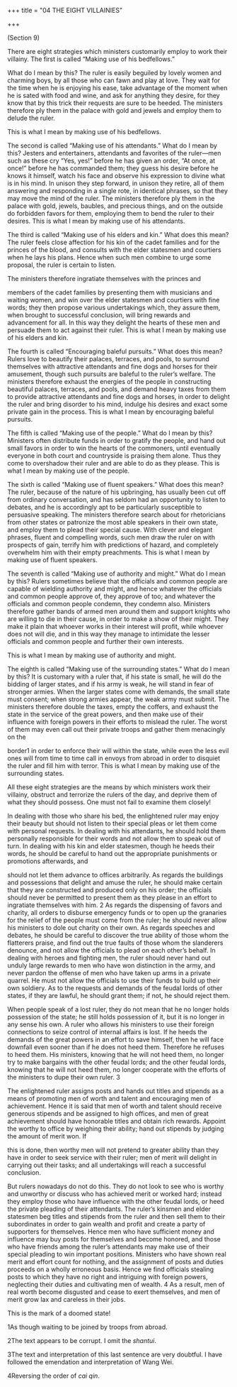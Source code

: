 +++
title = "04 THE EIGHT VILLAINIES"

+++

\(Section 9\)

There are eight strategies which ministers customarily employ to work their villainy. The first is called “Making use of his bedfellows.”

What do I mean by this? The ruler is easily beguiled by lovely women and charming boys, by all those who can fawn and play at love. They wait for the time when he is enjoying his ease, take advantage of the moment when he is sated with food and wine, and ask for anything they desire, for they know that by this trick their requests are sure to be heeded. The ministers therefore ply them in the palace with gold and jewels and employ them to delude the ruler.

This is what I mean by making use of his bedfellows.

The second is called “Making use of his attendants.” What do I mean by this? Jesters and entertainers, attendants and favorites of the ruler—men such as these cry “Yes, yes\!” before he has given an order, “At once, at once\!” before he has commanded them; they guess his desire before he knows it himself, watch his face and observe his expression to divine what is in his mind. In unison they step forward, in unison they retire, all of them answering and responding in a single rote, in identical phrases, so that they may move the mind of the ruler. The ministers therefore ply them in the palace with gold, jewels, baubles, and precious things, and on the outside do forbidden favors for them, employing them to bend the ruler to their desires. This is what I mean by making use of his attendants.

The third is called “Making use of his elders and kin.” What does this mean? The ruler feels close affection for his kin of the cadet families and for the princes of the blood, and consults with the elder statesmen and courtiers when he lays his plans. Hence when such men combine to urge some proposal, the ruler is certain to listen.

The ministers therefore ingratiate themselves with the princes and

members of the cadet families by presenting them with musicians and waiting women, and win over the elder statesmen and courtiers with fine words; they then propose various undertakings which, they assure them, when brought to successful conclusion, will bring rewards and advancement for all. In this way they delight the hearts of these men and persuade them to act against their ruler. This is what I mean by making use of his elders and kin.

The fourth is called “Encouraging baleful pursuits.” What does this mean? Rulers love to beautify their palaces, terraces, and pools, to surround themselves with attractive attendants and fine dogs and horses for their amusement, though such pursuits are baleful to the ruler’s welfare. The ministers therefore exhaust the energies of the people in constructing beautiful palaces, terraces, and pools, and demand heavy taxes from them to provide attractive attendants and fine dogs and horses, in order to delight the ruler and bring disorder to his mind, indulge his desires and exact some private gain in the process. This is what I mean by encouraging baleful pursuits.

The fifth is called “Making use of the people.” What do I mean by this? Ministers often distribute funds in order to gratify the people, and hand out small favors in order to win the hearts of the commoners, until eventually everyone in both court and countryside is praising them alone. Thus they come to overshadow their ruler and are able to do as they please. This is what I mean by making use of the people.

The sixth is called “Making use of fluent speakers.” What does this mean? The ruler, because of the nature of his upbringing, has usually been cut off from ordinary conversation, and has seldom had an opportunity to listen to debates, and he is accordingly apt to be particularly susceptible to persuasive speaking. The ministers therefore search about for rhetoricians from other states or patronize the most able speakers in their own state, and employ them to plead their special cause. With clever and elegant phrases, fluent and compelling words, such men draw the ruler on with prospects of gain, terrify him with predictions of hazard, and completely overwhelm him with their empty preachments. This is what I mean by making use of fluent speakers.

The seventh is called “Making use of authority and might.” What do I mean by this? Rulers sometimes believe that the officials and common people are capable of wielding authority and might, and hence whatever the officials and common people approve of, they approve of too; and whatever the officials and common people condemn, they condemn also. Ministers therefore gather bands of armed men around them and support knights who are willing to die in their cause, in order to make a show of their might. They make it plain that whoever works in their interest will profit, while whoever does not will die, and in this way they manage to intimidate the lesser officials and common people and further their own interests.

This is what I mean by making use of authority and might.

The eighth is called “Making use of the surrounding states.” What do I mean by this? It is customary with a ruler that, if his state is small, he will do the bidding of larger states, and if his army is weak, he will stand in fear of stronger armies. When the larger states come with demands, the small state must consent; when strong armies appear, the weak army must submit. The ministers therefore double the taxes, empty the coffers, and exhaust the state in the service of the great powers, and then make use of their influence with foreign powers in their efforts to mislead the ruler. The worst of them may even call out their private troops and gather them menacingly on the

border1 in order to enforce their will within the state, while even the less evil ones will from time to time call in envoys from abroad in order to disquiet the ruler and fill him with terror. This is what I mean by making use of the surrounding states.

All these eight strategies are the means by which ministers work their villainy, obstruct and terrorize the rulers of the day, and deprive them of what they should possess. One must not fail to examine them closely\!

In dealing with those who share his bed, the enlightened ruler may enjoy their beauty but should not listen to their special pleas or let them come with personal requests. In dealing with his attendants, he should hold them personally responsible for their words and not allow them to speak out of turn. In dealing with his kin and elder statesmen, though he heeds their words, he should be careful to hand out the appropriate punishments or promotions afterwards, and

should not let them advance to offices arbitrarily. As regards the buildings and possessions that delight and amuse the ruler, he should make certain that they are constructed and produced only on his order; the officials should never be permitted to present them as they please in an effort to ingratiate themselves with him. 2 As regards the dispensing of favors and charity, all orders to disburse emergency funds or to open up the granaries for the relief of the people must come from the ruler; he should never allow his ministers to dole out charity on their own. As regards speeches and debates, he should be careful to discover the true ability of those whom the flatterers praise, and find out the true faults of those whom the slanderers denounce, and not allow the officials to plead on each other’s behalf. In dealing with heroes and fighting men, the ruler should never hand out unduly large rewards to men who have won distinction in the army, and never pardon the offense of men who have taken up arms in a private quarrel. He must not allow the officials to use their funds to build up their own soldiery. As to the requests and demands of the feudal lords of other states, if they are lawful, he should grant them; if not, he should reject them.

When people speak of a lost ruler, they do not mean that he no longer holds possession of the state; he still holds possession of it, but it is no longer in any sense his own. A ruler who allows his ministers to use their foreign connections to seize control of internal affairs is lost. If he heeds the demands of the great powers in an effort to save himself, then he will face downfall even sooner than if he does not heed them. Therefore he refuses to heed them. His ministers, knowing that he will not heed them, no longer try to make bargains with the other feudal lords; and the other feudal lords, knowing that he will not heed them, no longer cooperate with the efforts of the ministers to dupe their own ruler. 3

The enlightened ruler assigns posts and hands out titles and stipends as a means of promoting men of worth and talent and encouraging men of achievement. Hence it is said that men of worth and talent should receive generous stipends and be assigned to high offices, and men of great achievement should have honorable titles and obtain rich rewards. Appoint the worthy to office by weighing their ability; hand out stipends by judging the amount of merit won. If

this is done, then worthy men will not pretend to greater ability than they have in order to seek service with their ruler; men of merit will delight in carrying out their tasks; and all undertakings will reach a successful conclusion.

But rulers nowadays do not do this. They do not look to see who is worthy and unworthy or discuss who has achieved merit or worked hard; instead they employ those who have influence with the other feudal lords, or heed the private pleading of their attendants. The ruler’s kinsmen and elder statesmen beg titles and stipends from the ruler and then sell them to their subordinates in order to gain wealth and profit and create a party of supporters for themselves. Hence men who have sufficient money and influence may buy posts for themselves and become honored, and those who have friends among the ruler’s attendants may make use of their special pleading to win important positions. Ministers who have shown real merit and effort count for nothing, and the assignment of posts and duties proceeds on a wholly erroneous basis. Hence we find officials stealing posts to which they have no right and intriguing with foreign powers, neglecting their duties and cultivating men of wealth. 4 As a result, men of real worth become disgusted and cease to exert themselves, and men of merit grow lax and careless in their jobs.

This is the mark of a doomed state\!

1As though waiting to be joined by troops from abroad.

2The text appears to be corrupt. I omit the *shantui*.

3The text and interpretation of this last sentence are very doubtful. I have followed the emendation and interpretation of Wang Wei.

4Reversing the order of *cai qin*.


